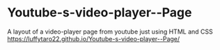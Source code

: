 # Youtube-s-video-player--Page
A layout of a video-player page from youtube just using HTML and CSS 
https://luffytaro22.github.io/Youtube-s-video-player--Page/
